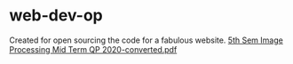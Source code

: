 # web-dev-op

Created for open sourcing the code for a fabulous website.
[5th Sem Image Processing Mid Term QP 2020-converted.pdf](https://github.com/sereneneo/web-dev-op/files/5313160/5th.Sem.Image.Processing.Mid.Term.QP.2020-converted.pdf)
